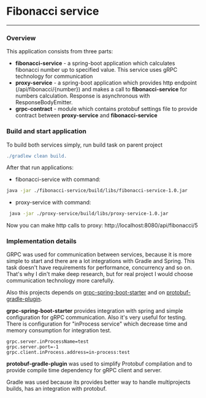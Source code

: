 # Fibonacci service
--------------------------------------
### Overview

This application consists from three parts:
*  **fibonacci-service** - a spring-boot application which calculates fibonacci number up to specified value. 
   This service uses gRPC technology for communication 
*  **proxy-service** - a spring-boot application which provides http endpoint (/api/fibonacci/{number}) 
   and makes a call to **fibonacci-service** for numbers calculation. Response is asynchronous with ResponseBodyEmitter.
*  **grpc-contract** - module which contains protobuf settings file to provide contract between  **proxy-service** 
   and **fibonacci-service**
   
### Build and start application
To build both services simply, run build task on parent project 
```groovy
./gradlew clean build.
```
 
After that run applications: 
* fibonacci-service with command:
```bash
java -jar ./fibonacci-service/build/libs/fibonacci-service-1.0.jar
```
 
* proxy-service with command:
```bash
 java -jar ./proxy-service/build/libs/proxy-service-1.0.jar
```
   
Now you can make http calls to proxy: 
http://localhost:8080/api/fibonacci/5

### Implementation details
GRPC was used for communication between services, because it is more simple to start and there are a lot integrations 
with Gradle and Spring. This task doesn't have requirements for performance, concurrency and so on. 
That's why I din't make deep research, but for real project I would choose communication technology more carefully.  

Also this projects depends on [grpc-spring-boot-starter](https://github.com/yidongnan/grpc-spring-boot-starter) and 
on [protobuf-gradle-plugin](https://github.com/google/protobuf-gradle-plugin).

**grpc-spring-boot-starter** provides integration with spring and simple configuration for gRPC communication. Also it's
very useful for testing. There is configuration for "inProcess service" which decrease time and memory consumption 
for integration test.
```spel
grpc.server.inProcessName=test
grpc.server.port=-1
grpc.client.inProcess.address=in-process:test
```

**protobuf-gradle-plugin** was used to simplify Protobuf compilation and to provide compile time dependency for gRPC client 
and server.

Gradle was used because its provides better way to handle multiprojects builds, 
has an integration with protobuf.
